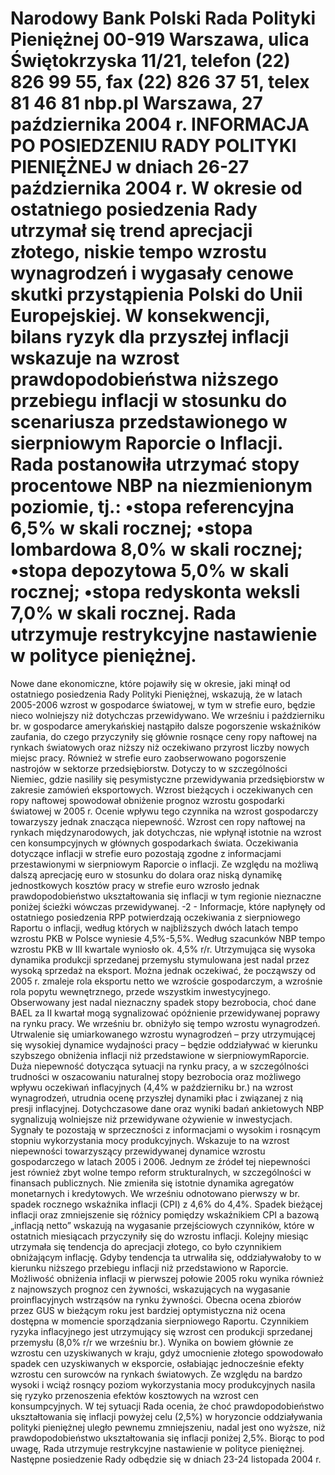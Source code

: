 Narodowy Bank Polski
Rada Polityki Pieniężnej
00-919 Warszawa, ulica Świętokrzyska 11/21, telefon (22) 826 99 55, fax (22) 826 37 51,
telex 81 46 81 nbp.pl
Warszawa, 27 października 2004 r.
INFORMACJA PO POSIEDZENIU RADY POLITYKI PIENIĘŻNEJ
w dniach 26-27 października 2004 r.
W okresie od ostatniego posiedzenia Rady utrzymał się trend aprecjacji złotego, niskie
tempo wzrostu wynagrodzeń i wygasały cenowe skutki przystąpienia Polski do Unii
Europejskiej. W konsekwencji, bilans ryzyk dla przyszłej inflacji wskazuje na wzrost
prawdopodobieństwa niższego przebiegu inflacji w stosunku do scenariusza przedstawionego
w sierpniowym Raporcie o Inflacji.
Rada postanowiła utrzymać stopy procentowe NBP na niezmienionym poziomie, tj.:
•stopa referencyjna 6,5% w skali rocznej;
•stopa lombardowa 8,0% w skali rocznej;
•stopa depozytowa 5,0% w skali rocznej;
•stopa redyskonta weksli 7,0% w skali rocznej.
Rada utrzymuje restrykcyjne nastawienie w polityce pieniężnej.
==================================================================
Nowe dane ekonomiczne, które pojawiły się w okresie, jaki minął od ostatniego posiedzenia
Rady Polityki Pieniężnej, wskazują, że w latach 2005-2006 wzrost w gospodarce światowej, w tym
w strefie euro, będzie nieco wolniejszy niż dotychczas przewidywano.
We wrześniu i październiku br. w gospodarce amerykańskiej nastąpiło dalsze pogorszenie
wskaźników zaufania, do czego przyczyniły się głównie rosnące ceny ropy naftowej na rynkach
światowych oraz niższy niż oczekiwano przyrost liczby nowych miejsc pracy. Również w strefie
euro zaobserwowano pogorszenie nastrojów w sektorze przedsiębiorstw. Dotyczy to w
szczególności Niemiec, gdzie nasiliły się pesymistyczne przewidywania przedsiębiorstw w zakresie
zamówień eksportowych. Wzrost bieżących i oczekiwanych cen ropy naftowej spowodował
obniżenie prognoz wzrostu gospodarki światowej w 2005 r. Ocenie wpływu tego czynnika na
wzrost gospodarczy towarzyszy jednak znacząca niepewność.
Wzrost cen ropy naftowej na rynkach międzynarodowych, jak dotychczas, nie wpłynął
istotnie na wzrost cen konsumpcyjnych w głównych gospodarkach świata. Oczekiwania dotyczące
inflacji w strefie euro pozostają zgodne z informacjami przestawionymi w sierpniowym Raporcie o
inflacji. Ze względu na możliwą dalszą aprecjację euro w stosunku do dolara oraz niską dynamikę
jednostkowych kosztów pracy w strefie euro wzrosło jednak prawdopodobieństwo ukształtowania
się inflacji w tym regionie nieznaczne poniżej ścieżki wówczas przewidywanej.
-2 -
Informacje, które napłynęły od ostatniego posiedzenia RPP potwierdzają oczekiwania z
sierpniowego Raportu o inflacji, według których w najbliższych dwóch latach tempo wzrostu PKB
w Polsce wyniesie 4,5%-5,5%. Według szacunków NBP tempo wzrostu PKB w III kwartale
wyniosło ok. 4,5% r/r. Utrzymująca się wysoka dynamika produkcji sprzedanej przemysłu
stymulowana jest nadal przez wysoką sprzedaż na eksport. Można jednak oczekiwać, że począwszy
od 2005 r. zmaleje rola eksportu netto we wzroście gospodarczym, a wzrośnie rola popytu
wewnętrznego, przede wszystkim inwestycyjnego.
Obserwowany jest nadal nieznaczny spadek stopy bezrobocia, choć dane BAEL za II kwartał
mogą sygnalizować opóźnienie przewidywanej poprawy na rynku pracy. We wrześniu br. obniżyło
się tempo wzrostu wynagrodzeń. Utrwalenie się umiarkowanego wzrostu wynagrodzeń – przy
utrzymującej się wysokiej dynamice wydajności pracy – będzie oddziaływać w kierunku szybszego
obniżenia inflacji niż przedstawione w sierpniowymRaporcie. Duża niepewność dotycząca sytuacji
na rynku pracy, a w szczególności trudności w oszacowaniu naturalnej stopy bezrobocia oraz
możliwego wpływu oczekiwań inflacyjnych (4,4% w październiku br.) na wzrost wynagrodzeń,
utrudnia ocenę przyszłej dynamiki płac i związanej z nią presji inflacyjnej.
Dotychczasowe dane oraz wyniki badań ankietowych NBP sygnalizują wolniejsze niż
przewidywane ożywienie w inwestycjach. Sygnały te pozostają w sprzeczności z informacjami o
wysokim i rosnącym stopniu wykorzystania mocy produkcyjnych. Wskazuje to na wzrost
niepewności towarzyszący przewidywanej dynamice wzrostu gospodarczego w latach 2005 i 2006.
Jednym ze źródeł tej niepewności jest również zbyt wolne tempo reform strukturalnych, w
szczególności w finansach publicznych.
Nie zmieniła się istotnie dynamika agregatów monetarnych i kredytowych.
We wrześniu odnotowano pierwszy w br. spadek rocznego wskaźnika inflacji (CPI) z 4,6% do
4,4%. Spadek bieżącej inflacji oraz zmniejszenie się różnicy pomiędzy wskaźnikiem CPI a bazową
„inflacją netto” wskazują na wygasanie przejściowych czynników, które w ostatnich miesiącach
przyczyniły się do wzrostu inflacji. Kolejny miesiąc utrzymała się tendencja do aprecjacji złotego,
co było czynnikiem obniżającym inflację. Gdyby tendencja ta utrwaliła się, oddziaływałoby to w
kierunku niższego przebiegu inflacji niż przedstawiono w Raporcie.
Możliwość obniżenia inflacji w pierwszej połowie 2005 roku wynika również z najnowszych
prognoz cen żywności, wskazujących na wygasanie proinflacyjnych wstrząsów na rynku żywności.
Obecna ocena zbiorów przez GUS w bieżącym roku jest bardziej optymistyczna niż ocena dostępna
w momencie sporządzania sierpniowego Raportu.
Czynnikiem ryzyka inflacyjnego jest utrzymujący się wzrost cen produkcji sprzedanej
przemysłu (8,0% r/r we wrześniu br.). Wynika on bowiem głównie ze wzrostu cen uzyskiwanych w
kraju, gdyż umocnienie złotego spowodowało spadek cen uzyskiwanych w eksporcie, osłabiając
jednocześnie efekty wzrostu cen surowców na rynkach światowych. Ze względu na bardzo wysoki i
wciąż rosnący poziom wykorzystania mocy produkcyjnych nasila się ryzyko przenoszenia efektów
kosztowych na wzrost cen konsumpcyjnych.
W tej sytuacji Rada ocenia, że choć prawdopodobieństwo ukształtowania się inflacji powyżej
celu (2,5%) w horyzoncie oddziaływania polityki pieniężnej uległo pewnemu zmniejszeniu, nadal
jest ono wyższe, niż prawdopodobieństwo ukształtowania się inflacji poniżej 2,5%. Biorąc to pod
uwagę, Rada utrzymuje restrykcyjne nastawienie w polityce pieniężnej.
Następne posiedzenie Rady odbędzie się w dniach 23-24 listopada 2004 r.
